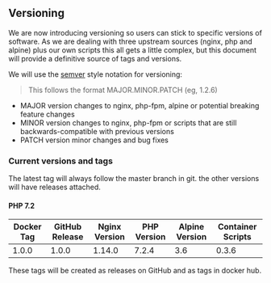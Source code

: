 ## Versioning
We are now introducing versioning so users can stick to specific versions of software. As we are dealing with three upstream sources (nginx, php and alpine) plus our own scripts this all gets a little complex, but this document will provide a definitive source of tags and versions.

We will use the [semver](http://ricostacruz.com/cheatsheets/semver.html) style notation for versioning:

>This follows the format MAJOR.MINOR.PATCH (eg, 1.2.6)
>
- MAJOR version changes to nginx, php-fpm, alpine or potential breaking feature changes
- MINOR version changes to nginx, php-fpm or scripts that are still backwards-compatible with previous versions
- PATCH version minor changes and bug fixes

### Current versions and tags

The latest tag will always follow the master branch in git. the other versions will have releases attached.

#### PHP 7.2

| Docker Tag | GitHub Release | Nginx Version | PHP Version | Alpine Version | Container Scripts |
|------------|----------------|-----|--------|--------|--------|
| 1.0.0      | 1.0.0          |1.14.0 | 7.2.4 | 3.6 | 0.3.6 |

These tags will be created as releases on GitHub and as tags in docker hub.

